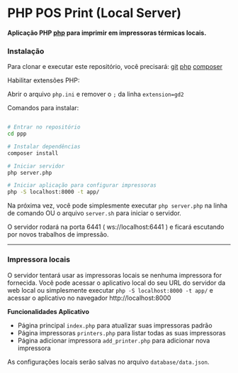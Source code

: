 # PHP POS Print (Local Server)

**Aplicação PHP [php](http://php.net/) para imprimir em impressoras térmicas locais.**

### Instalação

Para clonar e executar este repositório, você precisará:
[git](https://git-scm.com)
[php](http://php.net/)
[composer](https://getcomposer.org/)

Habilitar extensões PHP:

Abrir o arquivo `php.ini` e remover o `;` da linha `extension=gd2`

Comandos para instalar:

```bash

# Entrar no repositório
cd ppp

# Instalar dependências
composer install

# Iniciar servidor
php server.php

# Iniciar aplicação para configurar impressoras
php -S localhost:8000 -t app/
```

Na próxima vez, você pode simplesmente executar `php server.php` na linha de comando OU o arquivo `server.sh` para iniciar o servidor.

O servidor rodará na porta 6441 ( ws://localhost:6441 ) e ficará escutando por novos trabalhos de impressão.

---

### Impressora locais

O servidor tentará usar as impressoras locais se nenhuma impressora for fornecida.
Você pode acessar o aplicativo local do seu URL do servidor da web local ou simplesmente executar `php -S localhost:8000 -t app/` e acessar o aplicativo no navegador http://localhost:8000

**Funcionalidades Aplicativo**

- Página principal `index.php` para atualizar suas impressoras padrão
- Página impressoras `printers.php` para listar todas as suas impressoras
- Página adicionar impressora `add_printer.php` para adicionar nova impressora

As configurações locais serão salvas no arquivo `database/data.json`.
